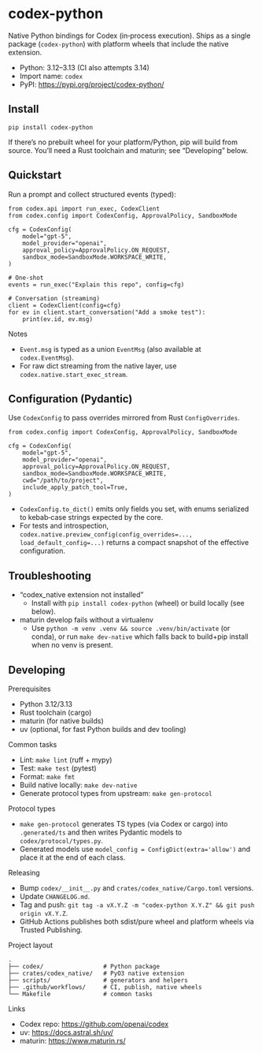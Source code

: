# codex-python

Native Python bindings for Codex (in‑process execution). Ships as a single package (`codex-python`) with platform wheels that include the native extension.

- Python: 3.12–3.13 (CI also attempts 3.14)
- Import name: `codex`
- PyPI: https://pypi.org/project/codex-python/

## Install

```
pip install codex-python
```

If there’s no prebuilt wheel for your platform/Python, pip will build from source. You’ll need a Rust toolchain and maturin; see “Developing” below.

## Quickstart

Run a prompt and collect structured events (typed):

```
from codex.api import run_exec, CodexClient
from codex.config import CodexConfig, ApprovalPolicy, SandboxMode

cfg = CodexConfig(
    model="gpt-5",
    model_provider="openai",
    approval_policy=ApprovalPolicy.ON_REQUEST,
    sandbox_mode=SandboxMode.WORKSPACE_WRITE,
)

# One-shot
events = run_exec("Explain this repo", config=cfg)

# Conversation (streaming)
client = CodexClient(config=cfg)
for ev in client.start_conversation("Add a smoke test"):
    print(ev.id, ev.msg)
```

Notes
- `Event.msg` is typed as a union `EventMsg` (also available at `codex.EventMsg`).
- For raw dict streaming from the native layer, use `codex.native.start_exec_stream`.

## Configuration (Pydantic)

Use `CodexConfig` to pass overrides mirrored from Rust `ConfigOverrides`.

```
from codex.config import CodexConfig, ApprovalPolicy, SandboxMode

cfg = CodexConfig(
    model="gpt-5",
    model_provider="openai",
    approval_policy=ApprovalPolicy.ON_REQUEST,
    sandbox_mode=SandboxMode.WORKSPACE_WRITE,
    cwd="/path/to/project",
    include_apply_patch_tool=True,
)
```

- `CodexConfig.to_dict()` emits only fields you set, with enums serialized to kebab‑case strings expected by the core.
- For tests and introspection, `codex.native.preview_config(config_overrides=..., load_default_config=...)` returns a compact snapshot of the effective configuration.

## Troubleshooting

- “codex_native extension not installed”
  - Install with `pip install codex-python` (wheel) or build locally (see below).
- maturin develop fails without a virtualenv
  - Use `python -m venv .venv && source .venv/bin/activate` (or conda), or run `make dev-native` which falls back to build+pip install when no venv is present.

## Developing

Prerequisites
- Python 3.12/3.13
- Rust toolchain (cargo)
- maturin (for native builds)
- uv (optional, for fast Python builds and dev tooling)

Common tasks
- Lint: `make lint` (ruff + mypy)
- Test: `make test` (pytest)
- Format: `make fmt`
- Build native locally: `make dev-native`
- Generate protocol types from upstream: `make gen-protocol`

Protocol types
- `make gen-protocol` generates TS types (via Codex or cargo) into `.generated/ts` and then writes Pydantic models to `codex/protocol/types.py`.
- Generated models use `model_config = ConfigDict(extra='allow')` and place it at the end of each class.

Releasing
- Bump `codex/__init__.py` and `crates/codex_native/Cargo.toml` versions.
- Update `CHANGELOG.md`.
- Tag and push: `git tag -a vX.Y.Z -m "codex-python X.Y.Z" && git push origin vX.Y.Z`.
- GitHub Actions publishes both sdist/pure wheel and platform wheels via Trusted Publishing.

Project layout
```
.
├── codex/                 # Python package
├── crates/codex_native/   # PyO3 native extension
├── scripts/               # generators and helpers
├── .github/workflows/     # CI, publish, native wheels
└── Makefile               # common tasks
```

Links
- Codex repo: https://github.com/openai/codex
- uv: https://docs.astral.sh/uv/
- maturin: https://www.maturin.rs/
